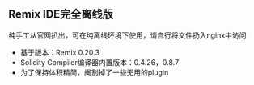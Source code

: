 ## Remix IDE完全离线版
纯手工从官网扒出，可在纯离线环境下使用，请自行将文件扔入nginx中访问

- 基于版本：Remix 0.20.3
- Solidity Compiler编译器内置版本：0.4.26，0.8.7 
- 为了保持体积精简，阉割掉了一些无用的plugin
